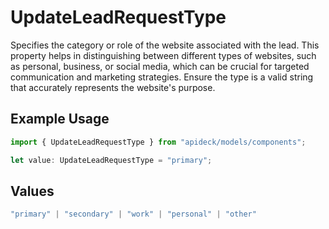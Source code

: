 # UpdateLeadRequestType

Specifies the category or role of the website associated with the lead. This property helps in distinguishing between different types of websites, such as personal, business, or social media, which can be crucial for targeted communication and marketing strategies. Ensure the type is a valid string that accurately represents the website's purpose.

## Example Usage

```typescript
import { UpdateLeadRequestType } from "apideck/models/components";

let value: UpdateLeadRequestType = "primary";
```

## Values

```typescript
"primary" | "secondary" | "work" | "personal" | "other"
```